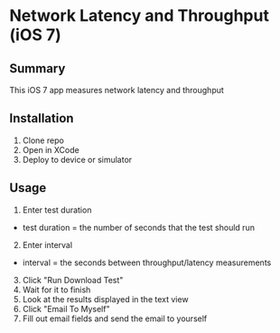 Network Latency and Throughput (iOS 7)
=============================================

## Summary
This iOS 7 app measures network latency and throughput

## Installation
1. Clone repo
2. Open in XCode
3. Deploy to device or simulator

## Usage
1. Enter test duration
  * test duration = the number of seconds that the test should run
2. Enter interval
  * interval = the seconds between throughput/latency measurements
3. Click "Run Download Test"
4. Wait for it to finish
5. Look at the results displayed in the text view
6. Click "Email To Myself"
7. Fill out email fields and send the email to yourself
